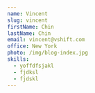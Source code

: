 ```yaml
---
name: Vincent
slug: vincent
firstName: Chin
lastName: Chin
email: vincent@vshift.com
office: New York
photo: /img/blog-index.jpg
skills:
  - yoffdfsjakl
  - fjdksl
  - fjdskl
---
```


